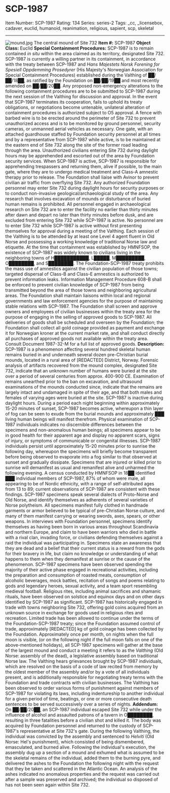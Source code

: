 # SCP-1987
Item Number: SCP-1987
Rating: 134
Series: series-2
Tags: _cc, _licensebox, cadaver, euclid, humanoid, reanimation, religious, sapient, scp, skeletal

---

![mound.jpg](https://scp-wiki.wdfiles.com/local--files/scp-1987/mound.jpg)
The central mound of Site 732
**Item #:** SCP-1987
**Object Class:** Euclid
**Special Containment Procedures:** SCP-1987 is to remain contained _in situ_ within the area claimed as its territory, designated Site 732. SCP-1987 is currently a willing partner in its containment, in accordance with the treaty between SCP-1987 and _Hans Majestets Norsk Forening for Spesiell Oppdemming Prosedyrer_ (His Majesty's Norwegian Association for Special Containment Procedures) established during the Valthing of ██/██/18██, as ratified by the Foundation on ██/██/19██ and most recently amended on ██/██/20██. Any proposed non-emergency alterations to the following containment procedures are to be submitted to SCP-1987 during the next session of the Valthing for discussion and approval. In the event that SCP-1987 terminates its cooperation, fails to uphold its treaty obligations, or negotiations become untenable, unilateral alteration of containment procedures is authorized subject to O5 approval.
A fence with barbed wire is to be erected around the perimeter of Site 732 to prevent unauthorized access and is to be monitored by ground personnel, security cameras, or unmanned aerial vehicles as necessary. One gate, with an attached guardhouse staffed by Foundation security personnel at all times and by a representative from SCP-1987 while active, is to be maintained at the eastern end of Site 732 along the site of the former road leading through the area. Unauthorized civilians entering Site 732 during daylight hours may be apprehended and escorted out of the area by Foundation security services. When SCP-1987 is active, SCP-1987 is responsible for apprehending trespassers and returning them, alive if possible, to the main gate, where they are to undergo medical treatment and Class-A amnestic therapy prior to release. The Foundation shall liaise with Avinor to prevent civilian air traffic from overflying Site 732.
Any authorized Foundation personnel may enter Site 732 during daylight hours for security purposes or to conduct non-invasive geological/archaeological study of the area. Any research that involves excavation of mounds or disturbance of buried human remains is prohibited. All personnel engaged in archaeological research on Site 732 are to enter the facility no earlier than thirty minutes after dawn and depart no later than thirty minutes before dusk, and are excluded from entering Site 732 while SCP-1987 is active. No personnel are to enter Site 732 while SCP-1987 is active without first presenting themselves for approval during a meeting of the Valthing. Each session of the Valthing is to be attended by at least one Level 4 agent fluent in Old Norse and possessing a working knowledge of traditional Norse law and etiquette.
At the time that containment was established by HMNFSOP, the existence of SCP-1987 was widely known to civilians living in the neighboring towns of H███████████, L█████, M█████████, O████████, and S████████. The Foundation-SCP-1987 treaty prohibits the mass use of amnestics against the civilian population of those towns; targeted dispersal of Class-B and Class-E amnestics is authorized to prevent information leaks. Information Management Procedure 608-B shall be enforced to prevent civilian knowledge of SCP-1987 from being transmitted beyond the area of those towns and neighboring agricultural areas. The Foundation shall maintain liaisons within local and regional governments and law enforcement agencies for the purpose of maintaining stable relations with SCP-1987.
The Foundation shall screen and approve owners and employees of civilian businesses within the treaty area for the purpose of engaging in the selling of approved goods to SCP-1987. All deliveries of goods shall be scheduled and overseen by the Foundation; the Foundation shall collect all gold coinage provided as payment and exchange it for Norwegian kroner at the current market rate, and shall conduct directly all purchases of approved goods not available within the treaty area. Consult Document 1987-32-M for a full list of approved goods.
**Description:** SCP-1987 is a phenomenon affecting several hundred skeletal human remains buried in and underneath several dozen pre-Christian burial mounds, located in a rural area of [REDACTED] District, Norway. Forensic analysis of artifacts recovered from the mound complex, designated Site 732, indicate that an unknown number of humans were buried at the site over a period of several centuries from approx. 400-900 CE. Examination of remains unearthed prior to the ban on excavation, and ultrasound examinations of the mounds conducted since, indicate that the remains are largely intact and undamaged in spite of their age, and that both males and females of varying ages were buried at the site.
SCP-1987 is inactive during daylight hours. During a period each night beginning within approximately 15-20 minutes of sunset, SCP-1987 becomes active, whereupon a thin layer of fog can be seen to exude from the burial mounds and approximately ███ living human beings will manifest therefrom. Physical examination of SCP-1987 individuals indicates no discernible differences between the specimens and non-anomalous human beings; all specimens appear to be in good health for their apparent age and display no apparent scars, signs of injury, or symptoms of communicable or congenital illnesses. SCP-1987 individuals persist until approximately 15-20 minutes prior to sunrise the following day, whereupon the specimens will briefly become transparent before being observed to evaporate into a fog similar to that observed at sunset and gradually dissipate. Specimens that are injured or killed prior to sunrise will demanifest as usual and remanifest alive and unharmed the following evening. A census conducted by HMNFSOP in 18██ identified ███ individual members of SCP-1987, 87% of whom were male, all appearing to be of Nordic ethnicity, with a range of self-attributed ages from 13 to 89; current observations of SCP-1987 are consistent with these findings.
SCP-1987 specimens speak several dialects of Proto-Norse and Old Norse, and identify themselves as adherents of several varieties of Norse polytheism. All specimens manifest fully clothed in handmade garments or armor believed to be typical of pre-Christian Norse culture, and many of them manifest carrying or wearing swords, axes, spears, or other weapons. In interviews with Foundation personnel, specimens identify themselves as having been born in various areas throughout Scandinavia and northern Europe, and claim to have been warriors who died in battle with a rival clan, invading force, or civilians defending themselves against a raid the individual was participating in. Specimens state an awareness that they are dead and a belief that their current status is a reward from the gods for their bravery in life, but claim no knowledge or understanding of what happens to them when they demanifest at sunrise or the cause of the phenomenon.
SCP-1987 specimens have been observed spending the majority of their active phase engaged in recreational activities, including the preparation and consumption of roasted meats, consumption of alcoholic beverages, mock battles, recitation of songs and poems relating to gods and legendary heroes, sexual activity, and a team sport resembling medieval football. Religious rites, including animal sacrifices and shamanic rituals, have been observed on solstice and equinox days and on other days identified by SCP-1987 as significant. SCP-1987 has historically engaged in trade with towns neighboring Site 732, offering gold coins acquired from an unknown source in exchange for goods used in religious rites and recreation. Limited trade has been allowed to continue under the terms of the Foundation-SCP-1987 treaty; since the Foundation assumed control of trade, approximately [REDACTED] kg of gold coinage has been collected by the Foundation.
Approximately once per month, on nights when the full moon is visible, (or on the following night if the full moon falls on one of the above-mentioned holidays), all SCP-1987 specimens will gather at the base of the largest mound and conduct a meeting it refers to as the _Valthing_ (Old Norse: assembly of the dead), a legislative assembly based on traditional Norse law. The Valthing hears grievances brought by SCP-1987 individuals, which are resolved on the basis of a code of law recited from memory by the oldest member of the assembly and/or by a vote of all individuals present, and is additionally responsible for negotiating treaty terms with the Foundation and trade contracts with civilian businesses. The Valthing has been observed to order various forms of punishment against members of SCP-1987 for violating its laws, including indentureship to another individual for a given period of time, beatings, or one or more consecutive death sentences to be served successively over a series of nights.
**Addendum:** On ██/██/20██, an SCP-1987 individual escaped Site 732 while under the influence of alcohol and assaulted patrons of a tavern in O████████, resulting in three fatalities before a civilian shot and killed it. The body was acquired by Foundation personnel and returned to the custody of SCP-1987's representative at Site 732's gate. During the following Valthing, the individual was convicted by the assembly and sentenced to _Helviti_ (Old Norse: Hel's punishment), which consisted of being dismembered, emasculated, and burned alive. Following the individual's execution, the assembly dug up a section of a mound and exhumed what is assumed to be the skeletal remains of the individual, added them to the burning pyre, and delivered the ashes to the Foundation the following night with the request that they be taken and scattered in the Atlantic Ocean. An analysis of the ashes indicated no anomalous properties and the request was carried out after a sample was preserved and archived; the individual so disposed of has not been seen again within Site 732.